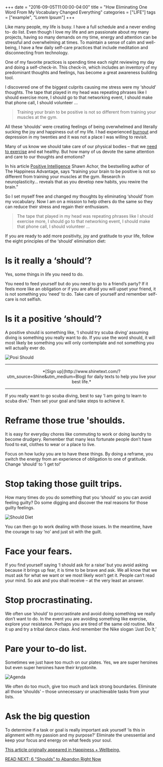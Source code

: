 +++
  date = "2016-09-05T11:00:00-04:00"
  title = "How Eliminating One Word From My Vocabulary Changed Everything"
  categories = ["LIFE"]
  tags = ["example", "Lorem Ipsum"]
+++



<span class="dropcap">L</span>ike many people, my life is busy. I have a full schedule and a never ending to- do list. Even though I love my life and am passionate about my many projects, having so many demands on my time, energy and attention can be stressful and overwhelming at times. To maintain a sense of calm and well-being, I have a few daily self-care practices that include meditation and disconnecting from technology.

One of my favorite practices is spending time each night reviewing my day and doing a self-check-in. This check-in, which includes an inventory of my predominant thoughts and feelings, has become a great awareness building tool. 

I discovered one of the biggest culprits causing me stress were my ‘should’ thoughts.  The tape that played in my head was repeating phrases like I should exercise more, I should go to that networking event, I should make that phone call, I should volunteer …

> Training your brain to be positive is not so different from training your muscles at the gym.

All these ‘shoulds’ were creating feelings of being overwhelmed and literally sucking the joy and happiness out of my life. I had experienced [burnout](http://advice.shinetext.com/articles/10-ways-to-bounce-back-from-burnout/?utm_source=Shine&utm_medium=Blog) and depression in my twenties and it was not a place I was willing to revisit.

Many of us know we should take care of our physical bodies –  that we [need to exercise](http://advice.shinetext.com/articles/4-Ways-Fitness-Can-Transform-Your-Mental-Health/?utm_source=Shine&utm_medium=Blog) and eat healthy. But how many of us devote the same attention and care to our thoughts and emotions?  

In his article <a href="https://hbr.org/2012/01/positive-intelligence" target="_blank">Positive Intelligence</a> Shawn Achor, the bestselling author of The Happiness Advantage, says “training your brain to be positive is not so different from training your muscles at the gym. Research in neuroplasticity… reveals that as you develop new habits, you rewire the brain.” 

So I set myself free and changed my thoughts by eliminating ‘should’ from my vocabulary. Now I am on a mission to help others do the same so they can reduce their stress and regain their enthusiasm.

> The tape that played in my head was repeating phrases like I should exercise more, I should go to that networking event, I should make that phone call, I should volunteer …

If you are ready to add more positivity, joy and gratitude to your life, follow the eight principles of the ‘should’ elimination diet:

# Is it really a ‘should’? 
Yes, some things in life you need to do. 

You need to feed yourself but do you need to go to a friend’s party? If it feels more like an obligation or if you are afraid you will upset your friend, it is not something you ‘need’ to do. Take care of yourself and remember self-care is not selfish.

# Is it a positive ‘should’?
A positive should is something like, ‘I should try scuba diving’ assuming diving is something you really want to do. If you use the word should, it will most likely be something you will only contemplate and not something you will actually ever do. 

![Posi Should](//images.contentful.com/awpxl2koull4/6rxtBX3aO40yoC0wQYMq2y/2e726eee9e99a3b38e8695ec77b189e0/5JA2DJT9G9.jpg)

---

<center>*[Sign up](http://www.shinetext.com/?utm_source=Shine&utm_medium=Blog) for daily texts to help you live your best life.* </center>

---


If you really want to go scuba diving, best to say ‘I am going to learn to scuba dive.’ Then set your goal and take steps to achieve it.

# Reframe those true 'shoulds.
It is easy for everyday chores like commuting to work or doing laundry to become drudgery. Remember that many less fortunate people don’t have food to eat, clothes to wear or a place to live. 

Focus on how lucky you are to have these things. By doing a reframe, you switch the energy from an experience of obligation to one of gratitude. Change ‘should’ to ‘I get to!’

# Stop taking those guilt trips.
How many times do you do something that you ‘should’ so you can avoid feeling guilty? Do some digging and discover the real reasons for those guilty feelings. 

![Should Diet](//images.contentful.com/awpxl2koull4/VVckLTMT2o8isquWoAcAQ/4c44993f097fbd39d1016731bb9d1294/Screen_Shot_2016-09-05_at_5.27.08_PM.png)

You can then go to work dealing with those issues. In the meantime, have the courage to say ‘no’ and just sit with the guilt.

# Face your fears.
If you find yourself saying ‘I should ask for a raise’ but you avoid asking because it brings up fear, it is time to be brave and ask. We all know that we must ask for what we want or we most likely won’t get it. People can’t read your mind. So ask and you shall receive – at the very least an answer.

# Stop procrastinating.
We often use ’should’ to procrastinate and avoid doing something we really don’t want to do. In the event you are avoiding something like exercise, explore your resistance. Perhaps you are tired of the same old routine. Mix it up and try a tribal dance class. And remember the Nike slogan ‘Just Do It,’

# Pare your to-do list.
Sometimes we just have too much on our plates. Yes, we are super heroines but even super heroines have their kryptonite. 

![Agenda](//images.contentful.com/awpxl2koull4/20dG64LS8smICiiMu4eEyI/a04de4c8bf290e7df88118aef017e325/HFH6U1U5T4.jpg)

We often do too much, give too much and lack strong boundaries. Eliminate all those ‘shoulds’ – those unnecessary or unachievable tasks from your lists.

# Ask the big question
To determine if a task or goal is really important ask yourself ‘is this in alignment with my passion and my purpose?’ Eliminate the unessential and keep your focus and energy on what feeds your soul.

[This article originally appeared in Happiness + Wellbeing.](http://happywellacademy.com/the-should-elimination-diet/)

[READ NEXT: 6 "Shoulds" to Abandon Right Now](http://advice.shinetext.com/articles/6-shoulds-to-abandon-right-now/)

<div class="pubexchange_module" id="pubexchange_below_content" data-pubexchange-module-id="2323"></div>

<script>(function(w, d, s, id) {
  w.PUBX=w.PUBX || {pub: "shine_text", discover: false, lazy: true};
  var js, pjs = d.getElementsByTagName(s)[0];
  if (d.getElementById(id)) return;
  js = d.createElement(s); js.id = id; js.async = true;
  js.src = "//main.pubexchange.com/loader.min.js";
  pjs.parentNode.insertBefore(js, pjs);
}(window, document, "script", "pubexchange-jssdk"));</script>

